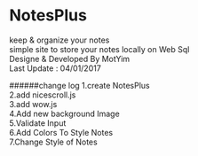 # NotesPlus
keep &amp; organize your notes  
simple site to store your notes locally on Web Sql  
Designe & Developed By MotYim  
Last Update : 04/01/2017  

######change log
1.create NotesPlus  
2.add nicescroll.js  
3.add wow.js  
4.Add new background Image  
5.Validate Input  
6.Add Colors To Style Notes  
7.Change Style of Notes
